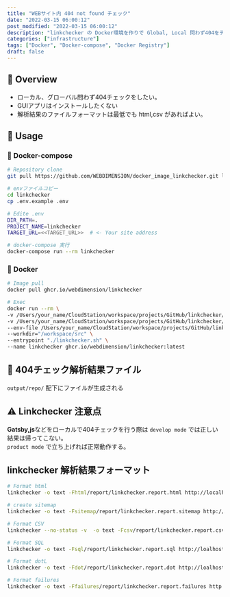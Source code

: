 ```yaml
---
title: "WEBサイト内 404 not found チェック"  
date: "2022-03-15 06:00:12"  
post_modified: "2022-03-15 06:00:12"  
description: "linkchecker の Docker環境を作りで Global, Local 問わず404をチェック"  
categories: ["infrastructure"]  
tags: ["Docker", "Docker-compose", "Docker Registry"]  
draft: false
---
```


## 👀 Overview

- ローカル、グローバル問わず404チェックをしたい。
- GUIアプリはインストールしたくない
- 解析結果のファイルフォーマットは最低でも html,csv があればよい。

## 🚀 Usage

### 🐳 Docker-compose

```bash
# Repository clone
git pull https://github.com/WEBDIMENSION/docker_image_linkchecker.git linkchecker
```

```bash
# envファイルコピー
cd linkchecker 
cp .env.example .env
```

```bash
# Edite .env
DIR_PATH=.
PROJECT_NAME=linkchecker
TARGET_URL=<<TARGET_URL>>  # <- Your site address
```

```bash
# docker-compose 実行
docker-compose run --rm linkchecker
```

### 🐳 Docker

```bash
# Image pull
docker pull ghcr.io/webdimension/linkchecker

# Exec
docker run --rm \
-v /Users/your_name/CloudStation/workspace/projects/GitHub/linkchecker/src:/workspace/src \
-v /Users/your_name/CloudStation/workspace/projects/GitHub/linkchecker/output:/workspace/output \
--env-file /Users/your_name/CloudStation/workspace/projects/GitHub/linkchecker/.env \
--workdir="/workspace/src" \
--entrypoint "./linkchecker.sh" \
--name linkchecker ghcr.io/webdimension/linkchecker:latest
```

## 📝 404チェック解析結果ファイル

`output/repo/` 配下にファイルが生成される

## ⚠ Linkchecker 注意点

**Gatsby,js**などをローカルで404チェックを行う際は `develop mode` では正しい結果は帰ってこない。  
`product mode` で立ち上げれば正常動作する。

## linkchecker 解析結果フォーマット

```bash
# Format html
linkchecker -o text -Fhtml/report/linkchecker.report.html http://localhost
```

```bash
# create sitemap
linkchecker -o text -Fsitemap/report/linkchecker.report.sitemap http://localhost
```

```bash
# Format CSV
linkchecker --no-status -v  -o text -Fcsv/report/linkchecker.report.csv http://localhost
```

```bash
# Format SQL
linkchecker -o text -Fsql/report/linkchecker.report.sql http://loalhost
```

```bash
# Format dotL
linkchecker -o text -Fdot/report/linkchecker.report.dot http://loalhost
```

```bash
# Format failures
linkchecker -o text -Ffailures/report/linkchecker.report.failures http://loalhost
```



